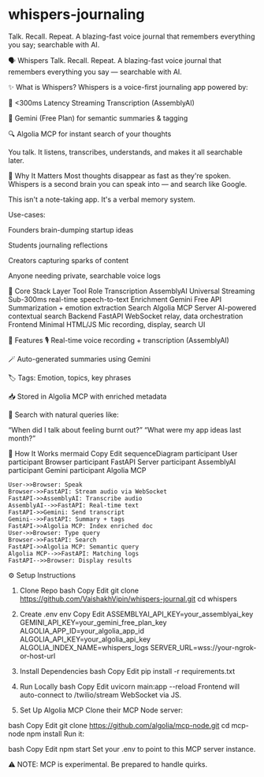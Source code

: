 # whispers-journaling
Talk. Recall. Repeat. A blazing-fast voice journal that remembers everything you say; searchable with AI.

🗣️ Whispers
Talk. Recall. Repeat.
A blazing-fast voice journal that remembers everything you say — searchable with AI.

✨ What is Whispers?
Whispers is a voice-first journaling app powered by:

🧠 <300ms Latency Streaming Transcription (AssemblyAI)

💬 Gemini (Free Plan) for semantic summaries & tagging

🔍 Algolia MCP for instant search of your thoughts

You talk. It listens, transcribes, understands, and makes it all searchable later.

🧪 Why It Matters
Most thoughts disappear as fast as they're spoken. Whispers is a second brain you can speak into — and search like Google.

This isn't a note-taking app.
It's a verbal memory system.

Use-cases:

Founders brain-dumping startup ideas

Students journaling reflections

Creators capturing sparks of content

Anyone needing private, searchable voice logs

🧩 Core Stack
Layer	Tool	Role
Transcription	AssemblyAI Universal Streaming	Sub-300ms real-time speech-to-text
Enrichment	Gemini Free API	Summarization + emotion extraction
Search	Algolia MCP Server	AI-powered contextual search
Backend	FastAPI	WebSocket relay, data orchestration
Frontend	Minimal HTML/JS	Mic recording, display, search UI

🧠 Features
🎙️ Real-time voice recording + transcription (AssemblyAI)

🪄 Auto-generated summaries using Gemini

🏷️ Tags: Emotion, topics, key phrases

📥 Stored in Algolia MCP with enriched metadata

🔎 Search with natural queries like:

“When did I talk about feeling burnt out?”
“What were my app ideas last month?”

🚀 How It Works
mermaid
Copy
Edit
sequenceDiagram
    participant User
    participant Browser
    participant FastAPI Server
    participant AssemblyAI
    participant Gemini
    participant Algolia MCP

    User->>Browser: Speak
    Browser->>FastAPI: Stream audio via WebSocket
    FastAPI->>AssemblyAI: Transcribe audio
    AssemblyAI-->>FastAPI: Real-time text
    FastAPI->>Gemini: Send transcript
    Gemini-->>FastAPI: Summary + tags
    FastAPI->>Algolia MCP: Index enriched doc
    User->>Browser: Type query
    Browser->>FastAPI: Search
    FastAPI->>Algolia MCP: Semantic query
    Algolia MCP-->>FastAPI: Matching logs
    FastAPI-->>Browser: Display results
⚙️ Setup Instructions
1. Clone Repo
bash
Copy
Edit
git clone https://github.com/VaishakhVipin/whispers-journal.git
cd whispers
2. Create .env
env
Copy
Edit
ASSEMBLYAI_API_KEY=your_assemblyai_key
GEMINI_API_KEY=your_gemini_free_plan_key
ALGOLIA_APP_ID=your_algolia_app_id
ALGOLIA_API_KEY=your_algolia_api_key
ALGOLIA_INDEX_NAME=whispers_logs
SERVER_URL=wss://your-ngrok-or-host-url
3. Install Dependencies
bash
Copy
Edit
pip install -r requirements.txt
4. Run Locally
bash
Copy
Edit
uvicorn main:app --reload
Frontend will auto-connect to /twilio/stream WebSocket via JS.

5. Set Up Algolia MCP
Clone their MCP Node server:

bash
Copy
Edit
git clone https://github.com/algolia/mcp-node.git
cd mcp-node
npm install
Run it:

bash
Copy
Edit
npm start
Set your .env to point to this MCP server instance.

⚠️ NOTE: MCP is experimental. Be prepared to handle quirks.
